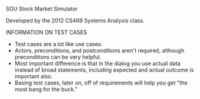 SOU Stock Market Simulator

Developed by the 2012 CS469 Systems Analysis class.


INFORMATION ON TEST CASES
* Test cases are a lot like use cases.
* Actors, preconditions, and postconditions aren't required, although preconditions can be very helpful. 
* Most important difference is that in the dialog you use actual data instead of broad statements, including expected and actual outcome is important also. 
* Basing test cases, later on, off of requirements will help you get "the most bang for the buck."